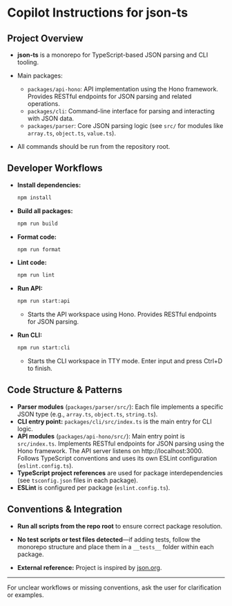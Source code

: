 # Copilot Instructions for json-ts

## Project Overview

- **json-ts** is a monorepo for TypeScript-based JSON parsing and CLI tooling.

- Main packages:
  - `packages/api-hono`: API implementation using the Hono framework. Provides RESTful endpoints for JSON parsing and related operations.
  - `packages/cli`: Command-line interface for parsing and interacting with JSON data.
  - `packages/parser`: Core JSON parsing logic (see `src/` for modules like `array.ts`, `object.ts`, `value.ts`).

- All commands should be run from the repository root.

## Developer Workflows

- **Install dependencies:**

  ```sh
  npm install
  ```

- **Build all packages:**

  ```sh
  npm run build
  ```

- **Format code:**

  ```sh
  npm run format
  ```

- **Lint code:**

  ```sh
  npm run lint
  ```

- **Run API:**

  ```sh
  npm run start:api
  ```

  - Starts the API workspace using Hono. Provides RESTful endpoints for JSON parsing.

- **Run CLI:**

  ```sh
  npm run start:cli
  ```

  - Starts the CLI workspace in TTY mode. Enter input and press Ctrl+D to finish.

## Code Structure & Patterns

- **Parser modules** (`packages/parser/src/`): Each file implements a specific JSON type (e.g., `array.ts`, `object.ts`, `string.ts`).
- **CLI entry point:** `packages/cli/src/index.ts` is the main entry for CLI logic.
- **API modules** (`packages/api-hono/src/`): Main entry point is `src/index.ts`. Implements RESTful endpoints for JSON parsing using the Hono framework. The API server listens on http://localhost:3000. Follows TypeScript conventions and uses its own ESLint configuration (`eslint.config.ts`).
- **TypeScript project references** are used for package interdependencies (see `tsconfig.json` files in each package).
- **ESLint** is configured per package (`eslint.config.ts`).

## Conventions & Integration

- **Run all scripts from the repo root** to ensure correct package resolution.

- **No test scripts or test files detected**—if adding tests, follow the monorepo structure and place them in a `__tests__` folder within each package.

- **External reference:** Project is inspired by [json.org](http://json.org).

---

For unclear workflows or missing conventions, ask the user for clarification or examples.
